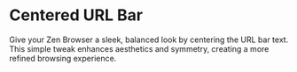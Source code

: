 
# Centered URL Bar

Give your Zen Browser a sleek, balanced look by centering the URL bar text. This simple tweak enhances aesthetics and symmetry, creating a more refined browsing experience.
